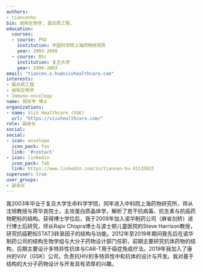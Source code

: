 ```yaml
---
authors:
- tiancenhu
bio: 结构生物学, 蛋白质工程.
education:
  courses:
  - course: PhD
    institution: 中国科学院上海药物研究所
    year: 2003-2008
  - course: BSc
    institution: 复旦大学
    year: 1999-2003
email: "tiancen.x.hu@viivhealthcare.com"
interests:
- 蛋白质工程
- 结构生物学
- Immuno-oncology
name: 胡天岑 博士
organizations:
- name: ViiV Healthcare (GSK)
  url: "https://viivhealthcare.com/"
role: 副会长
social:
social:
- icon: envelope
  icon_pack: fas
  link: '#contact'
- icon: linkedin
  icon_pack: fab
  link: https://www.linkedin.com/in/tiancen-hu-41135925
superuser: true
user_groups:
- 副会长
---
```


我2003年毕业于复旦大学生命科学学院，同年进入中科院上海药物研究所，师从沈旭教授与蒋华良院士，主攻蛋白质晶体学，解析了若干抗病毒、抗生素与抗癌药物靶标的结构。获得博士学位后，我于2009年加入诺华制药公司（麻省剑桥）进行博士后研究，师从Rajiv Chopra博士与波士顿儿童医院的Steve Harrison教授，研究抗癌靶标STAT3转录因子的结构与功能。2012年至2019年期间我先后在诺华制药公司的结构生物学组与大分子药物设计部门任职，前期主要研究抗体药物的结构，后期主要设计多特异性抗体与CAR-T用于癌症免疫疗法。2019年我加入了康州的ViiV（GSK）公司，负责抗HIV的多特异性中和抗体的设计与开发。我对基于结构的大分子药物设计与开发具有浓厚的兴趣。